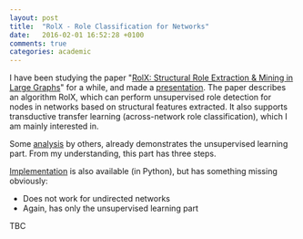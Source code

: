 ```yaml
---
layout: post
title:  "RolX - Role Classification for Networks"
date:   2016-02-01 16:52:28 +0100
comments: true
categories: academic
---
```


I have been studying the paper "[RolX: Structural Role Extraction & Mining in Large Graphs](http://briangallagher.net/pubs/henderson-etal-kdd2012.pdf)" for a while, and made a [presentation](https://west.uni-koblenz.de/en/news/role-classification-networks-based-transfer-learning). The paper describes an algorithm RolX, which can perform unsupervised role detection for nodes in networks based on structural features extracted. It also supports transductive transfer learning (across-network role classification), which I am mainly interested in.

Some [analysis](http://lab41.github.io/blog/2014/12/18/rolx-discovering-individuals-roles-in-a-social-network/) by others, already demonstrates the unsupervised learning part. From my understanding, this part has three steps.

[Implementation](https://github.com/Lab41/Circulo/blob/master/circulo/algorithms/rolx.py) is also available (in Python), but has something missing obviously:

* Does not work for undirected networks
* Again, has only the unsupervised learning part

TBC
